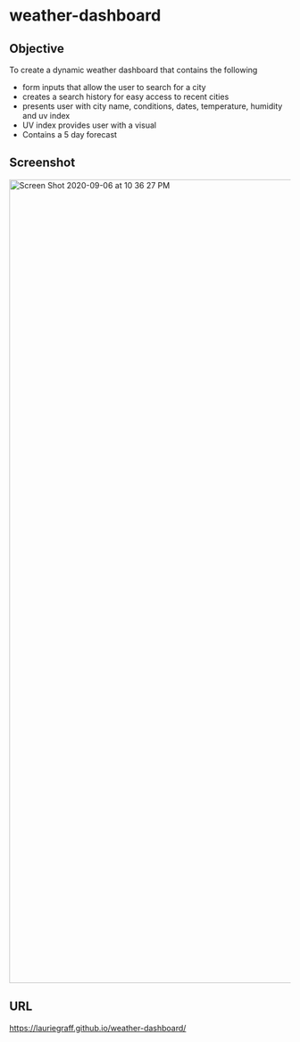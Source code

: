 # weather-dashboard

## Objective
To create a dynamic weather dashboard that contains the following 
- form inputs that allow the user to search for a city
- creates a search history for easy access to recent cities
- presents user with city name, conditions, dates, temperature, humidity and uv index
- UV index provides user with a visual 
- Contains a 5 day forecast
    
## Screenshot
<img width="1440" alt="Screen Shot 2020-09-06 at 10 36 27 PM" src="https://user-images.githubusercontent.com/68719136/92349047-2d0dec00-f092-11ea-8e5d-a21b83ec7c3d.png">

## URL
https://lauriegraff.github.io/weather-dashboard/
